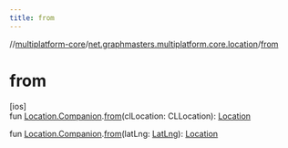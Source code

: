 ```yaml
---
title: from
---
```

//[multiplatform-core](../../index.html)/[net.graphmasters.multiplatform.core.location](index.html)/[from](from.html)



# from



[ios]\
fun [Location.Companion](-location/-companion/index.html#-98438057%2FExtensions%2F-708110912).[from](from.html)(clLocation: CLLocation): [Location](-location/index.html#-975294955%2FExtensions%2F-708110912)

fun [Location.Companion](-location/-companion/index.html#-98438057%2FExtensions%2F-708110912).[from](from.html)(latLng: [LatLng](../net.graphmasters.multiplatform.core.model/-lat-lng/index.html#94959378%2FExtensions%2F-708110912)): [Location](-location/index.html#-975294955%2FExtensions%2F-708110912)




